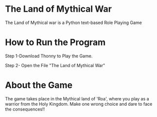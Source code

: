 # The Land of Mythical War
The Land of Mythical war is a Python text-based Role Playing Game
# How to Run the Program
Step 1-Download Thonny to Play the Game.

Step 2- Open the File "The Land of Mythical War"
# About the Game
The game takes place in the Mythical land of 'Roa', where you play as a warrior from the Holy Kingdom.
Make one wrong choice and dare to face the consequences!!
